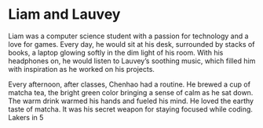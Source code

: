 # Liam and Lauvey

Liam was a computer science student with a passion for technology and a love for games. Every day, he would sit at his desk, surrounded by stacks of books, a laptop glowing softly in the dim light of his room. With his headphones on, he would listen to Lauvey’s soothing music, which filled him with inspiration as he worked on his projects.

Every afternoon, after classes, Chenhao had a routine. He brewed a cup of matcha tea, the bright green color bringing a sense of calm as he sat down. The warm drink warmed his hands and fueled his mind. He loved the earthy taste of matcha. It was his secret weapon for staying focused while coding. Lakers in 5